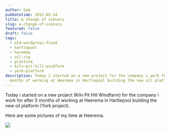 ```yaml
---
author: Sam
pubDatetime: 2012-05-14
title: A change of scenary
slug: a-change-of-scenary
featured: false
draft: false
tags:
  - old-wordpress-fixed
  - hartlepool
  - haremma
  - oil-rig
  - platform
  - kiln-pit-hill-windfarm
  - york-platform
description: Today i started on a new project for the company i work for after 5
  months of working at Heerema in Hartlepool building the new oil platform
---
```

Today i started on a new project (Kiln Pit Hill Windfarm) for the company i work for after 5 months of working at Heerema in Hartlepool building the new oil platform (York project).

Here are some pictures of my time at Heerema.

![](/assets/2012/2012-05-14-new-job-Hartlepool-20120508-00481.jpg)